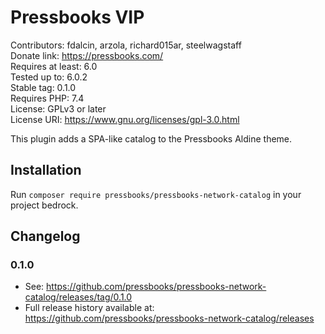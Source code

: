# Pressbooks VIP

Contributors: fdalcin, arzola, richard015ar, steelwagstaff \
Donate link: https://pressbooks.com/ \
Requires at least: 6.0 \
Tested up to: 6.0.2 \
Stable tag: 0.1.0 \
Requires PHP: 7.4 \
License: GPLv3 or later \
License URI: https://www.gnu.org/licenses/gpl-3.0.html

This plugin adds a SPA-like catalog to the Pressbooks Aldine theme.

## Installation

Run `composer require pressbooks/pressbooks-network-catalog` in your project bedrock.

## Changelog

### 0.1.0

* See: https://github.com/pressbooks/pressbooks-network-catalog/releases/tag/0.1.0
* Full release history available at: https://github.com/pressbooks/pressbooks-network-catalog/releases
